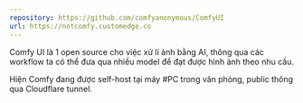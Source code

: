 ```yaml
---
repository: https://github.com/comfyanonymous/ComfyUI
url: https://notcomfy.customedge.co
---
```

Comfy UI là 1 open source cho việc xử lí ảnh bằng AI, thông qua các workflow ta có thể đưa qua nhiều model để đạt được hình ảnh theo nhu cầu.

Hiện Comfy đang được self-host tại máy #PC trong văn phòng, public thông qua Cloudflare tunnel.

